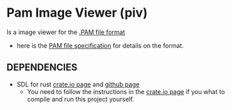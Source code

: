 # Pam Image Viewer (piv)
Is a image viewer for the [.PAM file format][pam-format-wiki]

  - here is the [PAM file specification][pam-format-spec] for details on the format.
## DEPENDENCIES
  - SDL for rust [crate.io page][sdl_crate_page] and [github page][sdl_rust_github_page]
    - You need to follow the instructions in the [crate.io page][sdl_crate_page] if you what to compile and run this project yourself.



[pam-format-spec]:http://netpbm.sourceforge.net/doc/pam.html
[pam-format-wiki]:https://en.wikipedia.org/wiki/Netpbm#PAM_graphics_format
[sdl_crate_page]:https://crates.io/crates/sdl2
[sdl_rust_github_page]:https://github.com/Rust-SDL2/rust-sdl2
